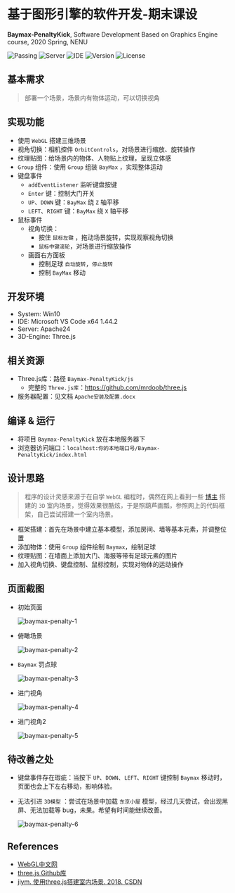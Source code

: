 # 基于图形引擎的软件开发-期末课设
**Baymax-PenaltyKick**, Software Development Based on Graphics Engine course, 2020 Spring, NENU 

![Passing](https://img.shields.io/badge/JavaScript-passing-red)
![Server](https://img.shields.io/badge/Server-Apache24-success)
![IDE](https://img.shields.io/badge/IDE-Microsoft%20VS%20Code%20x64-yellow)
![Version](https://img.shields.io/badge/version-v2.0-orange)
![License](https://img.shields.io/badge/License-Apache%202.0-blue)

## 基本需求
>部署一个场景，场景内有物体运动，可以切换视角

## 实现功能
- 使用 `WebGL` 搭建三维场景
- 视角切换：相机控件 `OrbitControls`，对场景进行缩放、旋转操作
- 纹理贴图：给场景内的物体、人物贴上纹理，呈现立体感
- `Group` 组件：使用 `Group` 组装 `BayMax` ，实现整体运动
- 键盘事件
    - `addEventListener` 监听键盘按键
    - `Enter` 键：控制大门开关
    - `UP`、`DOWN` 键：`BayMax` 绕 `Z` 轴平移
    - `LEFT`、`RIGHT` 键：`BayMax` 绕 `X` 轴平移
- 鼠标事件
    - 视角切换：
        - 按住 `鼠标左键` ，拖动场景旋转，实现观察视角切换
        - `鼠标中键滚轮`，对场景进行缩放操作
    - 画面右方面板
        - 控制足球 `自动旋转`，`停止旋转`
        - 控制 `BayMax` 移动

## 开发环境
* System: Win10
* IDE: Microsoft VS Code x64 1.44.2
* Server: Apache24
* 3D-Engine: Three.js

## 相关资源
- Three.js库：路径 `Baymax-PenaltyKick/js`
    - 完整的 `Three.js库`：https://github.com/mrdoob/three.js
- 服务器配置：见文档 `Apache安装及配置.docx`

## 编译 & 运行
- 将项目 `Baymax-PenaltyKick` 放在本地服务器下
- 浏览器访问端口：`localhost:你的本地端口号/Baymax-PenaltyKick/index.html`

## 设计思路
> 程序的设计灵感来源于在自学 `WebGL` 编程时，偶然在网上看到一些 [博主](https://blog.csdn.net/u014529917/article/details/82801737) 搭建的 `3D` 室内场景，觉得效果很酷炫，于是照葫芦画瓢，参照网上的代码框架，自己尝试搭建一个室内场景。
- 框架搭建：首先在场景中建立基本模型，添加房间、墙等基本元素，并调整位置
- 添加物体：使用 `Group` 组件绘制 `Baymax`，绘制足球
- 纹理贴图：在墙面上添加大门、海报等带有足球元素的图片
- 加入视角切换、键盘控制、鼠标控制，实现对物体的运动操作

## 页面截图
- 初始页面

    ![baymax-penalty-1](https://cdn.jsdelivr.net/gh/leungll/ImgHosting/img/baymax-penalty-1.jpg)
  
- 俯瞰场景

    ![baymax-penalty-2](https://cdn.jsdelivr.net/gh/leungll/ImgHosting/img/baymax-penalty-2.jpg)
  
- `Baymax` 罚点球

    ![baymax-penalty-3](https://cdn.jsdelivr.net/gh/leungll/ImgHosting/img/baymax-penalty-3.jpg)
  
- 进门视角

    ![baymax-penalty-4](https://cdn.jsdelivr.net/gh/leungll/ImgHosting/img/baymax-penalty-4.jpg)
  
- 进门视角2

    ![baymax-penalty-5](https://cdn.jsdelivr.net/gh/leungll/ImgHosting/img/baymax-penalty-5.jpg)

## 待改善之处
- 键盘事件存在瑕疵：当按下 `UP`、`DOWN`、`LEFT`、`RIGHT` 键控制 `Baymax` 移动时，页面也会上下左右移动，影响体验。
- 无法引进 `3D模型` ：尝试在场景中加载 `东京小屋` 模型，经过几天尝试，会出现黑屏、无法加载等 bug，未果。希望有时间能继续改善。

    ![baymax-penalty-6](https://cdn.jsdelivr.net/gh/leungll/ImgHosting/img/baymax-penalty-6.jpg)

## References
- [WebGL中文网](http://www.hewebgl.com)
- [three.js Github库](https://github.com/mrdoob/three.js)
- [jiym. 使用three.js搭建室内场景. 2018. CSDN](https://blog.csdn.net/u014529917/article/details/82801737)
